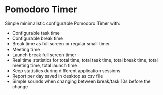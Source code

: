 # Pomodoro Timer
Simple minimalistic configurable Pomodoro Timer with:

- Configurable task time
- Configurable break time
- Break time as full screen or regular small timer
- Meeting time
- Launch break full screen timer
- Real time statistics for total time, total task time, total break time, total meeting time, total launch time
- Keep statistics during different application sessions
- Report per day saved in desktop as csv file
- Simple sounds when changing between break/task 10s before the change
